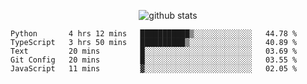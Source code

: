 <!-- <h1 align="center">Hello 👋 </h3> -->

<p align="center">
  <img src="https://github-readme-stats.vercel.app/api?username=syeehyn&hide=stars,prs,issues,contribs&count_private=true&hide_title=true" alt="github stats" />
</p>

<!--START_SECTION:waka-->
```text
Python       4 hrs 12 mins   ███████████▒░░░░░░░░░░░░░   44.78 % 
TypeScript   3 hrs 50 mins   ██████████▒░░░░░░░░░░░░░░   40.89 % 
Text         20 mins         █░░░░░░░░░░░░░░░░░░░░░░░░   03.69 % 
Git Config   20 mins         █░░░░░░░░░░░░░░░░░░░░░░░░   03.55 % 
JavaScript   11 mins         ▓░░░░░░░░░░░░░░░░░░░░░░░░   02.05 % 
```
<!--END_SECTION:waka-->
